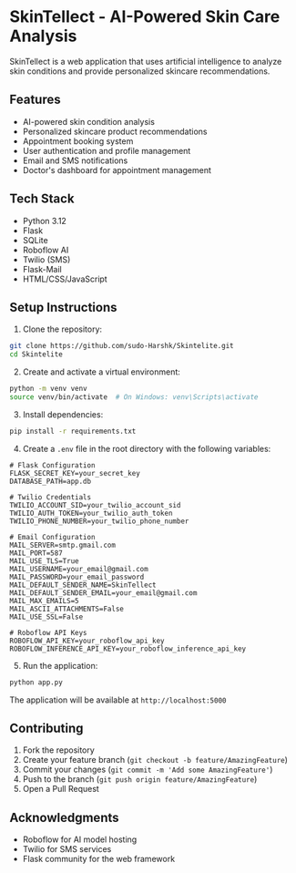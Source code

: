 # SkinTellect - AI-Powered Skin Care Analysis

SkinTellect is a web application that uses artificial intelligence to analyze skin conditions and provide personalized skincare recommendations.

## Features

- AI-powered skin condition analysis
- Personalized skincare product recommendations
- Appointment booking system
- User authentication and profile management
- Email and SMS notifications
- Doctor's dashboard for appointment management

## Tech Stack

- Python 3.12
- Flask
- SQLite
- Roboflow AI
- Twilio (SMS)
- Flask-Mail
- HTML/CSS/JavaScript

## Setup Instructions

1. Clone the repository:
```bash
git clone https://github.com/sudo-Harshk/Skintelite.git
cd Skintelite
```

2. Create and activate a virtual environment:
```bash
python -m venv venv
source venv/bin/activate  # On Windows: venv\Scripts\activate
```

3. Install dependencies:
```bash
pip install -r requirements.txt
```

4. Create a `.env` file in the root directory with the following variables:
```env
# Flask Configuration
FLASK_SECRET_KEY=your_secret_key
DATABASE_PATH=app.db

# Twilio Credentials
TWILIO_ACCOUNT_SID=your_twilio_account_sid
TWILIO_AUTH_TOKEN=your_twilio_auth_token
TWILIO_PHONE_NUMBER=your_twilio_phone_number

# Email Configuration
MAIL_SERVER=smtp.gmail.com
MAIL_PORT=587
MAIL_USE_TLS=True
MAIL_USERNAME=your_email@gmail.com
MAIL_PASSWORD=your_email_password
MAIL_DEFAULT_SENDER_NAME=SkinTellect
MAIL_DEFAULT_SENDER_EMAIL=your_email@gmail.com
MAIL_MAX_EMAILS=5
MAIL_ASCII_ATTACHMENTS=False
MAIL_USE_SSL=False

# Roboflow API Keys
ROBOFLOW_API_KEY=your_roboflow_api_key
ROBOFLOW_INFERENCE_API_KEY=your_roboflow_inference_api_key
```

5. Run the application:
```bash
python app.py
```

The application will be available at `http://localhost:5000`

## Contributing

1. Fork the repository
2. Create your feature branch (`git checkout -b feature/AmazingFeature`)
3. Commit your changes (`git commit -m 'Add some AmazingFeature'`)
4. Push to the branch (`git push origin feature/AmazingFeature`)
5. Open a Pull Request

## Acknowledgments

- Roboflow for AI model hosting
- Twilio for SMS services
- Flask community for the web framework